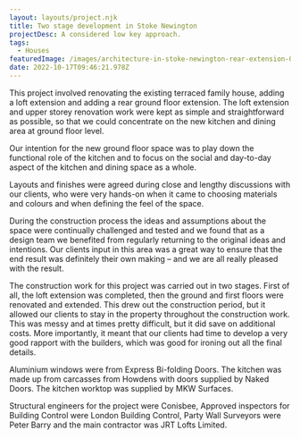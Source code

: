 ```yaml
---
layout: layouts/project.njk
title: Two stage development in Stoke Newington
projectDesc: A considered low key approach.
tags:
  - Houses
featuredImage: /images/architecture-in-stoke-newington-rear-extension-01.jpeg
date: 2022-10-17T09:46:21.978Z
---
```

This project involved renovating the existing terraced family house, adding a loft extension and adding a rear ground floor extension. The loft extension and upper storey renovation work were kept as simple and straightforward as possible, so that we could concentrate on the new kitchen and dining area at ground floor level.

Our intention for the new ground floor space was to play down the functional role of the kitchen and to focus on the social and day-to-day aspect of the kitchen and dining space as a whole.

Layouts and finishes were agreed during close and lengthy discussions with our clients, who were very hands-on when it came to choosing materials and colours and when defining the feel of the space.

During the construction process the ideas and assumptions about the space were continually challenged and tested and we found that as a design team we benefited from regularly returning to the original ideas and intentions. Our clients input in this area was a great way to ensure that the end result was definitely their own making – and we are all really pleased with the result.

The construction work for this project was carried out in two stages. First of all, the loft extension was completed, then the ground and first floors were renovated and extended. This drew out the construction period, but it allowed our clients to stay in the property throughout the construction work. This was messy and at times pretty difficult, but it did save on additional costs. More importantly, it meant that our clients had time to develop a very good rapport with the builders, which was good for ironing out all the final details.

Aluminium windows were from Express Bi-folding Doors. The kitchen was made up from carcasses from Howdens with doors supplied by Naked Doors. The kitchen worktop was supplied by MKW Surfaces.

Structural engineers for the project were Conisbee, Approved inspectors for Building Control were London Building Control, Party Wall Surveyors were Peter Barry and the main contractor was JRT Lofts Limited.